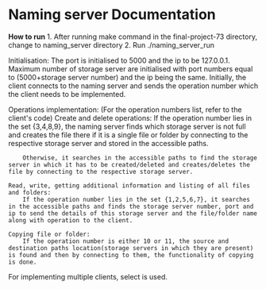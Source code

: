 # Naming server Documentation

**How to run**
    1. After running make command in the final-project-73 directory, change to naming_server directory
    2. Run ./naming_server_run

Initialisation:
    The port is initialised to 5000 and the ip to be 127.0.0.1.
    Maximum number of storage server are initialised with port numbers equal to (5000+storage server number) and the ip being the same.
    Initially, the client connects to the naming server and sends the operation number which the client needs to be implemented.

Operations implementation: 
    (For the operation numbers list, refer to the client's code)
    Create and delete operations:
        If the operation number lies in the set {3,4,8,9}, the naming server finds which storage server is not full and creates the file there if it is a single file or folder by connecting to the respective storage server and stored in the accessible paths.

        Otherwise, it searches in the accessible paths to find the storage server in which it has to be created/deleted and creates/deletes the file by connecting to the respective storage server.

    Read, write, getting additional information and listing of all files and folders:
        If the operation number lies in the set {1,2,5,6,7}, it searches in the accessible paths and finds the storage server number, port and ip to send the details of this storage server and the file/folder name along with operation to the client.

    Copying file or folder:
        If the operation number is either 10 or 11, the source and destination paths location(storage servers in which they are present) is found and then by connecting to them, the functionality of copying is done.


For implementing multiple clients, select is used.
